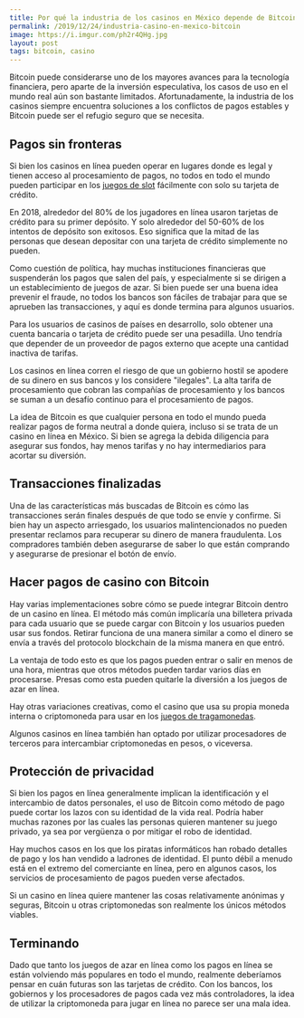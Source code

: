 ```yaml
---
title: Por qué la industria de los casinos en México depende de Bitcoin?
permalink: /2019/12/24/industria-casino-en-mexico-bitcoin
image: https://i.imgur.com/ph2r4QHg.jpg
layout: post
tags: bitcoin, casino
---
```


Bitcoin puede considerarse uno de los mayores avances para la tecnología financiera, pero aparte de la inversión especulativa, los casos de uso en el mundo real aún son bastante limitados. Afortunadamente, la industria de los casinos siempre encuentra soluciones a los  conflictos de pagos estables y Bitcoin puede ser el refugio seguro que se necesita.

<h2> Pagos sin fronteras </h2>

Si bien los casinos en línea pueden operar en lugares donde es legal y tienen acceso al procesamiento de pagos, no todos en todo el mundo pueden participar en los [juegos de slot](https://www.toritocasino.mx) fácilmente con solo su tarjeta de crédito.

En 2018, alrededor del 80% de los jugadores en línea usaron tarjetas de crédito para su primer depósito. Y solo alrededor del 50-60% de los intentos de depósito son exitosos. Eso significa que la mitad de las personas que desean depositar con una tarjeta de crédito simplemente no pueden.

Como cuestión de política, hay muchas instituciones financieras que suspenderán los pagos que salen del país, y especialmente si se dirigen a un establecimiento de juegos de azar. Si bien puede ser una buena idea prevenir el fraude, no todos los bancos son fáciles de trabajar para que se aprueben las transacciones, y aquí es donde termina para algunos usuarios.

Para los usuarios de casinos de países en desarrollo, solo obtener una cuenta bancaria o tarjeta de crédito puede ser una pesadilla. Uno tendría que depender de un proveedor de pagos externo que acepte una cantidad inactiva de tarifas.

Los casinos en línea corren el riesgo de que un gobierno hostil se apodere de su dinero en sus bancos y los considere "ilegales". La alta tarifa de procesamiento que cobran las compañías de procesamiento y los bancos se suman a un desafío continuo para el procesamiento de pagos.

La idea de Bitcoin es que cualquier persona en todo el mundo pueda realizar pagos de forma neutral a donde quiera, incluso si se trata de un casino en línea en México. Si bien se agrega la debida diligencia para asegurar sus fondos, hay menos tarifas y no hay intermediarios para acortar su diversión.

<h2> Transacciones finalizadas </h2>

Una de las características más buscadas de Bitcoin es cómo las transacciones serán finales después de que todo se envíe y confirme. Si bien hay un aspecto arriesgado, los usuarios malintencionados no pueden presentar reclamos para recuperar su dinero de manera fraudulenta. Los compradores también deben asegurarse de saber lo que están comprando y asegurarse de presionar el botón de envío.

<h2> Hacer pagos de casino con Bitcoin </h2>

Hay varias implementaciones sobre cómo se puede integrar Bitcoin dentro de un casino en línea. El método más común implicaría una billetera privada para cada usuario que se puede cargar con Bitcoin y los usuarios pueden usar sus fondos. Retirar funciona de una manera similar a como el dinero se envía a través del protocolo blockchain de la misma manera en que entró.

La ventaja de todo esto es que los pagos pueden entrar o salir en menos de una hora, mientras que otros métodos pueden tardar varios días en procesarse. Presas como esta pueden quitarle la diversión a los juegos de azar en línea.

Hay otras variaciones creativas, como el casino que usa su propia moneda interna o criptomoneda para usar en los [juegos de tragamonedas](https://www.toritocasino.mx).

Algunos casinos en línea también han optado por utilizar procesadores de terceros para intercambiar criptomonedas en pesos, o viceversa.

<h2> Protección de privacidad </h2>

Si bien los pagos en línea generalmente implican la identificación y el intercambio de datos personales, el uso de Bitcoin como método de pago puede cortar los lazos con su identidad de la vida real. Podría haber muchas razones por las cuales las personas quieren mantener su juego privado, ya sea por vergüenza o por mitigar el robo de identidad.

Hay muchos casos en los que los piratas informáticos han robado detalles de pago y los han vendido a ladrones de identidad. El punto débil a menudo está en el extremo del comerciante en línea, pero en algunos casos, los servicios de procesamiento de pagos pueden verse afectados.

Si un casino en línea quiere mantener las cosas relativamente anónimas y seguras, Bitcoin u otras criptomonedas son realmente los únicos métodos viables.

<h2> Terminando </h2>

Dado que tanto los juegos de azar en línea como los pagos en línea se están volviendo más populares en todo el mundo, realmente deberíamos pensar en cuán futuras son las tarjetas de crédito. Con los bancos, los gobiernos y los procesadores de pagos cada vez más controladores, la idea de utilizar la criptomoneda para jugar en línea no parece ser una mala idea.
